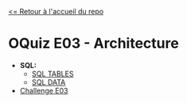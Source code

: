 [<= Retour à l'accueil du repo](https://github.com/O-clock-Daguerre/S05-OQuizz-RED/tree/master)

# OQuiz E03 - Architecture

* **SQL:**
  * [SQL TABLES](SQL/import_tables.sql)
  * [SQL DATA](SQL/import_data.sql)
* [Challenge E03](challenge.md)

